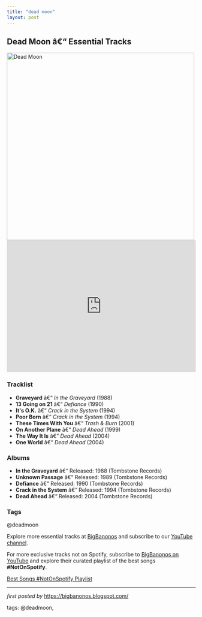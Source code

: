 ```yaml
---
title: "dead moon"
layout: post
---
```

<h2>Dead Moon â€“ Essential Tracks</h2> <div > <img src="https://static01.nyt.com/images/2017/11/13/arts/music/13cole1/13cole1-superJumbo-v5.jpg" alt="Dead Moon" width="500" />
</div> <iframe src="https://open.spotify.com/embed/playlist/0Lypw2UWBY7o4lYEdUY69t?utm_source=generator" width="100%" height="352" frameborder="0" allow="autoplay; clipboard-write; encrypted-media; fullscreen; picture-in-picture" loading="lazy"></iframe> <h3>Tracklist</h3>
<ul> <li><strong>Graveyard</strong> â€“ <em>In the Graveyard</em> (1988)</li> <li><strong>13 Going on 21</strong> â€“ <em>Defiance</em> (1990)</li> <li><strong>It's O.K.</strong> â€“ <em>Crack in the System</em> (1994)</li> <li><strong>Poor Born</strong> â€“ <em>Crack in the System</em> (1994)</li> <li><strong>These Times With You</strong> â€“ <em>Trash & Burn</em> (2001)</li> <li><strong>On Another Plane</strong> â€“ <em>Dead Ahead</em> (1999)</li> <li><strong>The Way It Is</strong> â€“ <em>Dead Ahead</em> (2004)</li> <li><strong>One World</strong> â€“ <em>Dead Ahead</em> (2004)</li>
</ul> <h3>Albums</h3>
<ul> <li><strong>In the Graveyard</strong> â€“ Released: 1988 (Tombstone Records)</li> <li><strong>Unknown Passage</strong> â€“ Released: 1989 (Tombstone Records)</li> <li><strong>Defiance</strong> â€“ Released: 1990 (Tombstone Records)</li> <li><strong>Crack in the System</strong> â€“ Released: 1994 (Tombstone Records)</li> <li><strong>Dead Ahead</strong> â€“ Released: 2004 (Tombstone Records)</li>
</ul> <h3>Tags</h3>
<p>@deadmoon</p> <p>Explore more essential tracks at <a href="https://bigbanonos.blogspot.com/" target="_blank">BigBanonos</a> and subscribe to our <a href="https://www.youtube.com/@BigBanonos" target="_blank">YouTube channel</a>.</p>


<!--Subscribe and Playlist Links-->
<div>
    <p>For more exclusive tracks not on Spotify, subscribe to <a href="https://www.youtube.com/@BigBanonos" target="_blank">BigBanonos on YouTube</a> and explore their curated playlist of the best songs <strong>#NotOnSpotify</strong>.</p>
    <p><a href="https://www.youtube.com/playlist?list=PLtuNtuTatqI0kFahUCbtbfenC_ET5O_tr" target="_blank">Best Songs #NotOnSpotify Playlist<br /></a></p></div>

<hr />

<p><em>first posted by</em> <a href="https://bigbanonos.blogspot.com/" rel="noopener" target="_new">https://bigbanonos.blogspot.com/</a></p>

<p>tags: @deadmoon,</p>
